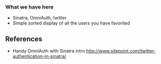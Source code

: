 ### What we have here
- Sinatra, OmniAuth, twitter
- Simple sorted display of all the users you have favorited

## References
- Handy OmniAuth with Sinatra intro
  http://www.sitepoint.com/twitter-authentication-in-sinatra/


